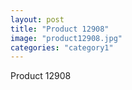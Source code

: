 ```yaml
---
layout: post
title: "Product 12908"
image: "product12908.jpg"
categories: "category1"
---
```

Product 12908
